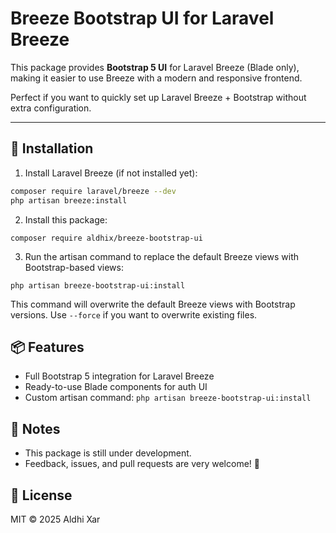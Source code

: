 # Breeze Bootstrap UI for Laravel Breeze

This package provides **Bootstrap 5 UI** for Laravel Breeze (Blade only), making it easier to use Breeze with a modern and responsive frontend.

Perfect if you want to quickly set up Laravel Breeze + Bootstrap without extra configuration.

---

## 🚀 Installation

1. Install Laravel Breeze (if not installed yet):

```bash
composer require laravel/breeze --dev
php artisan breeze:install
```

2. Install this package:

`composer require aldhix/breeze-bootstrap-ui`

3. Run the artisan command to replace the default Breeze views with Bootstrap-based views:

`php artisan breeze-bootstrap-ui:install`

This command will overwrite the default Breeze views with Bootstrap versions.
Use `--force` if you want to overwrite existing files.

## 📦 Features

- Full Bootstrap 5 integration for Laravel Breeze
- Ready-to-use Blade components for auth UI
- Custom artisan command:
  `php artisan breeze-bootstrap-ui:install`

## 📌 Notes

- This package is still under development.
- Feedback, issues, and pull requests are very welcome! 🙌

## 📄 License

MIT © 2025 Aldhi Xar
